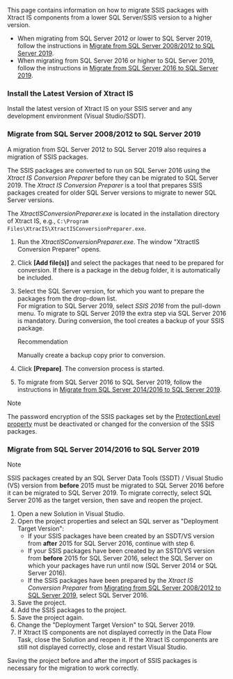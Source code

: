 This page contains information on how to migrate SSIS packages with Xtract IS components from a lower SQL Server/SSIS version to a higher version.

- When migrating from SQL Server 2012 or lower to SQL Server 2019, follow the instructions in [Migrate from SQL Server 2008/2012 to SQL Server 2019](#migrate-from-sql-server-20082012-to-sql-server-2019).
- When migrating from SQL Server 2016 or higher to SQL Server 2019, follow the instructions in [Migrate from SQL Server 2016 to SQL Server 2019](#migrate-from-sql-server-20142016-to-sql-server-2019).

### Install the Latest Version of Xtract IS

Install the latest version of Xtract IS on your SSIS server and any development environment (Visual Studio/SSDT).

### Migrate from SQL Server 2008/2012 to SQL Server 2019

A migration from SQL Server 2012 to SQL Server 2019 also requires a migration of SSIS packages.

The SSIS packages are converted to run on SQL Server 2016 using the *Xtract IS Conversion Preparer* before they can be migrated to SQL Server 2019. The *Xtract IS Conversion Preparer* is a tool that prepares SSIS packages created for older SQL Server versions to migrate to newer SQL Server versions.

The *XtractISConversionPreparer.exe* is located in the installation directory of Xtract IS, e.g., `C:\Program Files\XtracIS\XtractISConversionPreparer.exe`.

1. Run the *XtractISConversionPreparer.exe*. The window "XtractIS Conversion Preparer" opens.

1. Click **[Add file(s)]** and select the packages that need to be prepared for conversion. If there is a package in the debug folder, it is automatically be included.

1. Select the SQL Server version, for which you want to prepare the packages from the drop-down list.\
   For migration to SQL Server 2019, select *SSIS 2016* from the pull-down menu. To migrate to SQL Server 2019 the extra step via SQL Server 2016 is mandatory. During conversion, the tool creates a backup of your SSIS package.

   Recommendation

   Manually create a backup copy prior to conversion.

1. Click **[Prepare]**. The conversion process is started.

1. To migrate from SQL Server 2016 to SQL Server 2019, follow the instructions in [Migrate from SQL Server 2014/2016 to SQL Server 2019](#migrate-from-sql-server-20142016-to-sql-server-2019).

Note

The password encryption of the SSIS packages set by the [ProtectionLevel property](https://docs.microsoft.com/en-us/sql/integration-services/security/access-control-for-sensitive-data-in-packages?view=sql-server-ver15#set_protection) must be deactivated or changed for the conversion of the SSIS packages.

### Migrate from SQL Server 2014/2016 to SQL Server 2019

Note

SSIS packages created by an SQL Server Data Tools (SSDT) / Visual Studio (VS) version from **before** 2015 must be migrated to SQL Server 2016 before it can be migrated to SQL Server 2019. To migrate correctly, select SQL Server 2016 as the target version, then save and reopen the project.

1. Open a new Solution in Visual Studio.
1. Open the project properties and select an SQL server as "Deployment Target Version":
   - If your SSIS packages have been created by an SSDT/VS version from **after** 2015 for SQL Server 2016, continue with step 6.
   - If your SSIS packages have been created by an SSTD/VS version from **before** 2015 for SQL Server 2016, select the SQL Server on which your packages have run until now (SQL Server 2014 or SQL Server 2016).
   - If the SSIS packages have been prepared by the *Xtract IS Conversion Preparer* from [Migrating from SQL Server 2008/2012 to SQL Server 2019](#migrate-from-sql-server-20082012-to-sql-server-2019), select SQL Server 2016.
1. Save the project.
1. Add the SSIS packages to the project.
1. Save the project again.
1. Change the "Deployment Target Version" to SQL Server 2019.
1. If Xtract IS components are not displayed correctly in the Data Flow Task, close the Solution and reopen it. If the Xtract IS components are still not displayed correctly, close and restart Visual Studio.

Saving the project before and after the import of SSIS packages is necessary for the migration to work correctly.
